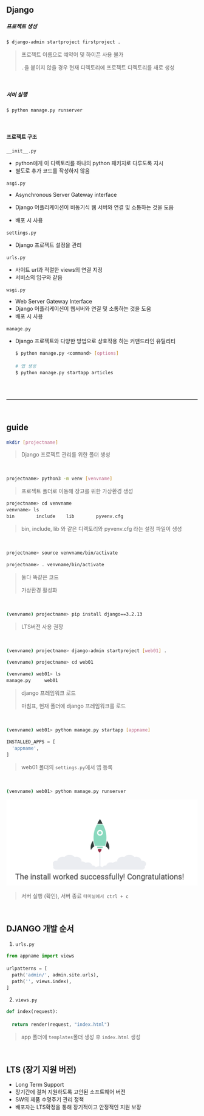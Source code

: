 ## Django

##### 프로젝트 생성

```bash
$ django-admin startproject firstproject .
```

> 프로젝트 이름으로 예약어 및 하이픈 사용 불가
>
> `.`을 붙이지 않을 경우 현재 디렉토리에 프로젝트 디렉토리를 새로 생성

<br>

##### 서버 실행

```bash
$ python manage.py runserver
```

<br>

#### 프로젝트 구조

`__init__.py`

- python에게 이 디렉토리를 하나의 python 패키지로 다루도록 지시
- 별도로 추가 코드를 작성하지 않음

`asgi.py`

- Asynchronous Server Gateway interface

- Django 어플리케이션이 비동기식 웹 서버와 연결 및 소통하는 것을 도움
- 배포 시 사용

`settings.py`

- Django 프로젝트 설정을 관리

`urls.py`

- 사이트 url과 적절한 views의 연결 지정
- 서비스의 입구와 같음

`wsgi.py`

- Web Server Gateway Interface
- Django 어플리케이션이 웹서버와 연결 및 소통하는 것을 도움
- 배포 시 사용

`manage.py`

- Django 프로젝트와 다양한 방법으로 상호작용 하는 커맨드라인 유틸리티

  ```bash
  $ python manage.py <command> [options]
  
  # 앱 생성
  $ python manage.py startapp articles
  ```


<br>

<br>

---

<br>

## guide

```bash
mkdir [projectname]
```

> Django 프로젝트 관리를 위한 폴더 생성

<br>

```bash
projectname> python3 -m venv [venvname]
```

> 프로젝트 폴더로 이동해 장고를 위한 가상환경 생성

```bash
projectname> cd venvname
venvname> ls
bin        include    lib        pyvenv.cfg
```

> bin, include, lib 와 같은 디렉토리와 pyvenv.cfg 라는 설정 파일이 생성

<br>

```bash
projectname> source venvname/bin/activate
```

```bash
projectname> . venvname/bin/activate
```

> 둘다 똑같은 코드
>
> 가상환경 활성화

<br>

```bash
(venvname) projectname> pip install django==3.2.13
```

> LTS버전 사용 권장

<br>

```bash
(venvname) projectname> django-admin startproject [web01] .
```

```bash
(venvname) projectname> cd web01
```

```bash
(venvname) web01> ls
manage.py     web01
```

> django 프레임워크 로드
>
> 마침표, 현재 폴더에 django 프레임워크를 로드

<br>

```bash
(venvname) web01> python manage.py startapp [appname]
```

```python
INSTALLED_APPS = [
  'appname',
]
```

> web01 폴더의 `settings.py`에서 앱 등록

<br>

```bash
(venvname) web01> python manage.py runserver
```

![runserver](README.assets/runserver.png)

> 서버 실행 (확인), 서버 종료 `터미널에서 ctrl + c`

<br>





## DJANGO 개발 순서

1. `urls.py`

``` python
from appname import views

urlpatterns = [
  path('admin/', admin.site.urls),
  path('', views.index),
]
```

2. `views.py`

```python
def index(request):

  return render(request, "index.html")
```

> app 폴더에 `templates`폴더 생성 후 `index.html` 생성

<br>

## LTS (장기 지원 버전)

- Long Term Support
- 장기간에 걸쳐 지원하도록 고안된 소프트웨어 버전
- SW의 제품 수명주기 관리 정책
- 배포자는 LTS확정을 통해 장기적이고 안정적인 지원 보장
